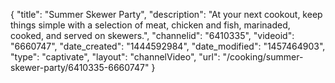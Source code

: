 {
    "title": "Summer Skewer Party",
    "description": "At your next cookout, keep things simple with a selection of meat, chicken and fish, marinaded, cooked, and served on skewers.",
    "channelid": "6410335",
    "videoid": "6660747",
    "date_created": "1444592984",
    "date_modified": "1457464903",
    "type": "captivate",
    "layout": "channelVideo",
    "url": "\/cooking\/summer-skewer-party\/6410335-6660747"
}